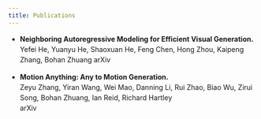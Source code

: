 ```yaml
---
title: Publications
---
```

<style>
p {
    line-height: 1.5;
}
</style>

- **Neighboring Autoregressive Modeling for Efficient Visual Generation.**  
Yefei He, Yuanyu He, Shaoxuan He, Feng Chen, Hong Zhou, Kaipeng Zhang, Bohan Zhuang 
arXiv  
  


- **Motion Anything: Any to Motion Generation.**    
Zeyu Zhang, Yiran Wang, Wei Mao, Danning Li, Rui Zhao, Biao Wu, Zirui Song, Bohan Zhuang, Ian Reid, Richard Hartley  
arXiv
